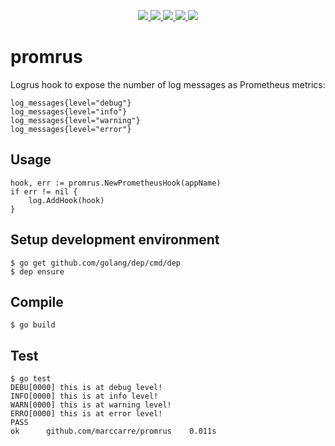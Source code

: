 <p align="center">
	<a href="https://github.com/marccarre/promrus/releases/latest">
		<img src="https://img.shields.io/github/release/marccarre/promrus.svg"/>
	</a>
	<a href="https://travis-ci.org/marccarre/promrus">
		<img src="https://img.shields.io/travis/marccarre/promrus.svg"/>
	</a>
	<a href="https://coveralls.io/github/marccarre/promrus?branch=master">
		<img src="https://img.shields.io/coveralls/marccarre/promrus.svg"/>
	</a>
	<a href="https://goreportcard.com/report/github.com/marccarre/promrus">
		<img src="https://goreportcard.com/badge/github.com/marccarre/promrus&x=1"/>
	</a>
	<a href="LICENSE">
		<img src="https://img.shields.io/badge/license-Apache%202.0-blue.svg"/>
	</a>
</p>

# promrus
Logrus hook to expose the number of log messages as Prometheus metrics:
```
log_messages{level="debug"}
log_messages{level="info"}
log_messages{level="warning"}
log_messages{level="error"}
```

## Usage
```
hook, err := promrus.NewPrometheusHook(appName)
if err != nil {
	log.AddHook(hook)
}
```

## Setup development environment
```
$ go get github.com/golang/dep/cmd/dep
$ dep ensure
```

## Compile
```
$ go build
```

## Test
```
$ go test
DEBU[0000] this is at debug level!                      
INFO[0000] this is at info level!                       
WARN[0000] this is at warning level!                    
ERRO[0000] this is at error level!                      
PASS
ok  	github.com/marccarre/promrus	0.011s
```
